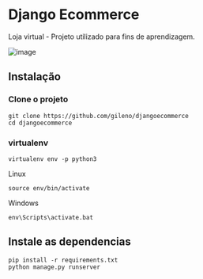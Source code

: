 # Django Ecommerce
Loja virtual - Projeto utilizado para fins de aprendizagem.

![image](https://cloud.githubusercontent.com/assets/5832193/17952257/3ee3156e-6a3f-11e6-8add-6eeccbf68e3c.png)

## Instalação

### Clone o projeto
```
git clone https://github.com/gileno/djangoecommerce
cd djangoecommerce
```

### virtualenv
```
virtualenv env -p python3
```
Linux
```
source env/bin/activate
```
Windows
```
env\Scripts\activate.bat
```



## Instale as dependencias
```
pip install -r requirements.txt
python manage.py runserver
```
